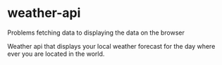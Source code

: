 # weather-api

Problems fetching data to displaying the data on the browser

Weather api that displays your local weather forecast for the day where ever you are located in the world.

